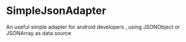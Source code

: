 SimpleJsonAdapter
=================

An useful simple adapter for android developers , using JSONObject or JSONArray as data source
